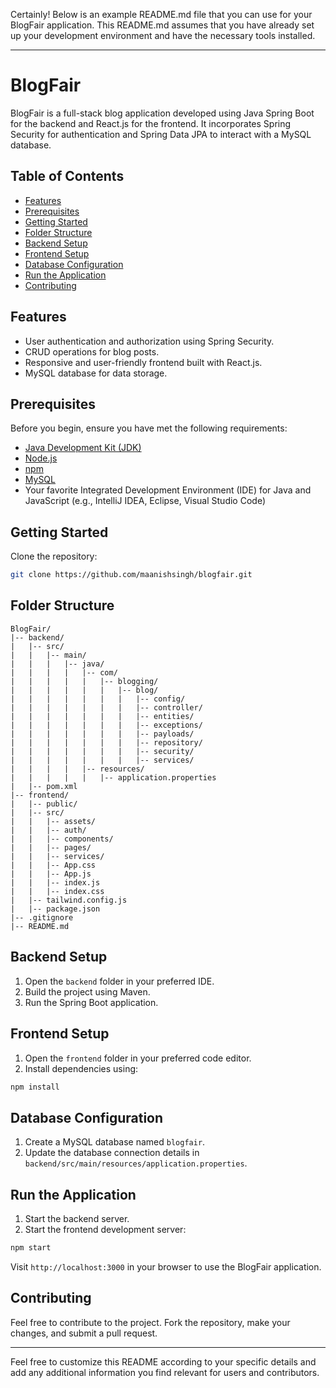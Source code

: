 Certainly! Below is an example README.md file that you can use for your BlogFair application. This README.md assumes that you have already set up your development environment and have the necessary tools installed.

---

# BlogFair

BlogFair is a full-stack blog application developed using Java Spring Boot for the backend and React.js for the frontend. It incorporates Spring Security for authentication and Spring Data JPA to interact with a MySQL database.

## Table of Contents

- [Features](#features)
- [Prerequisites](#prerequisites)
- [Getting Started](#getting-started)
- [Folder Structure](#folder-structure)
- [Backend Setup](#backend-setup)
- [Frontend Setup](#frontend-setup)
- [Database Configuration](#database-configuration)
- [Run the Application](#run-the-application)
- [Contributing](#contributing)

## Features

- User authentication and authorization using Spring Security.
- CRUD operations for blog posts.
- Responsive and user-friendly frontend built with React.js.
- MySQL database for data storage.

## Prerequisites

Before you begin, ensure you have met the following requirements:

- [Java Development Kit (JDK)](https://www.oracle.com/java/technologies/javase-downloads.html)
- [Node.js](https://nodejs.org/)
- [npm](https://www.npmjs.com/)
- [MySQL](https://www.mysql.com/)
- Your favorite Integrated Development Environment (IDE) for Java and JavaScript (e.g., IntelliJ IDEA, Eclipse, Visual Studio Code)

## Getting Started

Clone the repository:

```bash
git clone https://github.com/maanishsingh/blogfair.git
```

## Folder Structure

```
BlogFair/
|-- backend/
|   |-- src/
|   |   |-- main/
|   |   |   |-- java/
|   |   |   |   |-- com/
|   |   |   |   |   |-- blogging/
|   |   |   |   |   |   |-- blog/
|   |   |   |   |   |   |   |-- config/
|   |   |   |   |   |   |   |-- controller/
|   |   |   |   |   |   |   |-- entities/
|   |   |   |   |   |   |   |-- exceptions/
|   |   |   |   |   |   |   |-- payloads/
|   |   |   |   |   |   |   |-- repository/
|   |   |   |   |   |   |   |-- security/
|   |   |   |   |   |   |   |-- services/
|   |   |   |   |-- resources/
|   |   |   |   |   |-- application.properties
|   |-- pom.xml
|-- frontend/
|   |-- public/
|   |-- src/
|   |   |-- assets/
|   |   |-- auth/
|   |   |-- components/
|   |   |-- pages/
|   |   |-- services/
|   |   |-- App.css
|   |   |-- App.js
|   |   |-- index.js
|   |   |-- index.css
|   |-- tailwind.config.js
|   |-- package.json
|-- .gitignore
|-- README.md
```

## Backend Setup

1. Open the `backend` folder in your preferred IDE.
2. Build the project using Maven.
3. Run the Spring Boot application.

## Frontend Setup

1. Open the `frontend` folder in your preferred code editor.
2. Install dependencies using:

```bash
npm install
```

## Database Configuration

1. Create a MySQL database named `blogfair`.
2. Update the database connection details in `backend/src/main/resources/application.properties`.

## Run the Application

1. Start the backend server.
2. Start the frontend development server:

```bash
npm start
```

Visit `http://localhost:3000` in your browser to use the BlogFair application.

## Contributing

Feel free to contribute to the project. Fork the repository, make your changes, and submit a pull request.



---

Feel free to customize this README according to your specific details and add any additional information you find relevant for users and contributors.